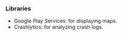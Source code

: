 ### Libraries

* Google Play Services: for displaying maps.
* Crashlytics: for analyzing crash logs

